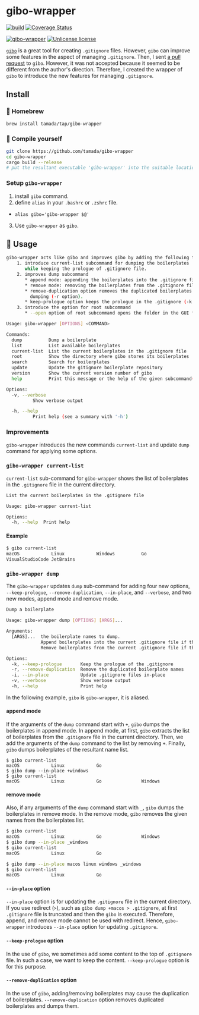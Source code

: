 # gibo-wrapper

[![build](https://github.com/tamada/gibo-wrapper/actions/workflows/build.yaml/badge.svg)](https://github.com/tamada/gibo-wrapper/actions/workflows/build.yaml)
[![Coverage Status](https://coveralls.io/repos/github/tamada/gibo-wrapper/badge.svg?branch=main)](https://coveralls.io/github/tamada/gibo-wrapper?branch=main)

[![gibo-wrapper](https://img.shields.io/badge/gibo--wrapper-v${VERSION}-blue)](https://github.com/tamada/gibo-wrapper/releases/tag/v${VERSION})
[![Unlicense license](http://img.shields.io/badge/license-Unlicense-blue.svg?style=flat)](LICENSE)

[`gibo`](https://github.com/simonwhitaker/gibo) is a great tool for creating `.gitignore` files.
However, `gibo` can improve some features in the aspect of managing `.gitignore`.
Then, I sent [a pull request](https://github.com/simonwhitaker/gibo/pull/61) to `gibo`. However, it was not accepted because it seemed to be different from the author's direction.
Therefore, I created the wrapper of `gibo` to introduce the new features for managing `.gitignore`.

## Install

### :beer: Homebrew

```sh
brew install tamada/tap/gibo-wrapper
```

### :muscle: Compile yourself

```sh
git clone https://github.com/tamada/gibo-wrapper
cd gibo-wrapper
cargo build --release
# put the resultant executable 'gibo-wrapper' into the suitable location.
```

### Setup `gibo-wrapper`

1. install `gibo` command.
2. define `alias` in your `.bashrc` or `.zshrc` file.
  * `alias gibo='gibo-wrapper $@'`
3. Use `gibo-wrapper` as `gibo`.

## :runner: Usage


```sh
gibo-wrapper acts like gibo and improves gibo by adding the following features.
    1. introduce current-list subcommand for dumping the boilerplates 
       while keeping the prologue of .gitignore file.
    2. improves dump subcommand
       * append mode: appending the boilerplates into the .gitignore file.
       * remove mode: removing the boilerplates from the .gitignore file.
       * remove-duplication option removes the duplicated boilerplates names by 
         dumping (-r option).
       * keep-prologue option keeps the prologue in the .gitignore (-k option).
    3. introduce the option for root subcommand
       * --open option of root subcommand opens the folder in the GUI file manager.

Usage: gibo-wrapper [OPTIONS] <COMMAND>

Commands:
  dump          Dump a boilerplate
  list          List available boilerplates
  current-list  List the current boilerplates in the .gitignore file
  root          Show the directory where gibo stores its boilerplates
  search        Search for boilerplates
  update        Update the gitignore boilerplate repository
  version       Show the current version number of gibo
  help          Print this message or the help of the given subcommand(s)

Options:
  -v, --verbose
          Show verbose output

  -h, --help
          Print help (see a summary with '-h')
```

### Improvements

`gibo-wrapper` introduces the new commands `current-list` and update `dump` command for applying some options.

### `gibo-wrapper current-list`

`current-list` sub-command for `gibo-wrapper` shows the list of boilerplates in the `.gitignore` file in the current directory.

```sh
List the current boilerplates in the .gitignore file

Usage: gibo-wrapper current-list

Options:
  -h, --help  Print help
```

#### Example

```bash
$ gibo current-list
macOS            Linux            Windows          Go
VisualStudioCode JetBrains
```

### `gibo-wrapper dump`

The `gibo-wrapper` updates `dump` sub-command for adding four new options, `--keep-prologue`, `--remove-duplication`, `--in-place`, and `--verbose`, and two new modes, append mode and remove mode.

```sh
Dump a boilerplate

Usage: gibo-wrapper dump [OPTIONS] [ARGS]...

Arguments:
  [ARGS]...  the boilerplate names to dump.
             Append boilerplates into the current .gitignore file if the name starts with `+`.
             Remove boilerplates from the current .gitignore file if the name starts with `_`.

Options:
  -k, --keep-prologue       Keep the prologue of the .gitignore
  -r, --remove-duplication  Remove the duplicated boilerplate names
  -i, --in-place            Update .gitignore files in-place
  -v, --verbose             Show verbose output
  -h, --help                Print help
```

In the following example, `gibo` is `gibo-wrapper`, it is aliased.

#### append mode

If the arguments of the `dump` command start with `+`, `gibo` dumps the boilerplates in append mode.
In append mode, at first, `gibo` extracts the list of boilerplates from the `.gitignore` file in the current directory.
Then, we add the arguments of the `dump` command to the list by removing `+`.
Finally, `gibo` dumps boilerplates of the resultant name list.

```
$ gibo current-list
macOS            Linux            Go
$ gibo dump --in-place +windows 
$ gibo current-list
macOS            Linux            Go               Windows
```

#### remove mode

Also, if any arguments of the `dump` command start with `_`, `gibo` dumps the boilerplates in remove mode.
In the remove mode, `gibo` removes the given names from the boilerplates list.

```bash
$ gibo current-list
macOS            Linux            Go               Windows
$ gibo dump --in-place _windows
$ gibo current-list
macOS            Linux            Go
```

```bash
$ gibo dump --in-place macos linux windows _windows
$ gibo current-list
macOS            Linux            Go
```

#### `--in-place` option

`--in-place` option is for updating the `.gitignore` file in the current directory.
If you use redirect (`>`), such as `gibo dump +macos > .gitignore`, at first `.gitignore` file is truncated and then the `gibo` is executed.
Therefore, append, and remove mode cannot be used with redirect.
Hence, `gibo-wrapper` introduces `--in-place` option for updating `.gitignore`.

#### `--keep-prologue` option

In the use of `gibo`, we sometimes add some content to the top of `.gitignore` file.
In such a case, we want to keep the content.
`--keep-prologue` option is for this purpose.

#### `--remove-duplication` option

In the use of `gibo`, adding/removing boilerplates may cause the duplication of boilerplates.
`--remove-duplication` option removes duplicated boilerplates and dumps them.
